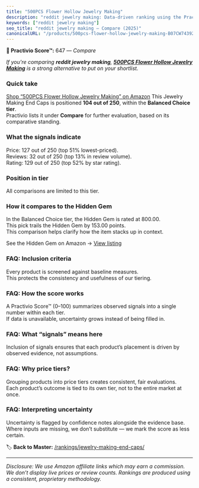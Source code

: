 ```yaml
---
title: "500PCS Flower Hollow Jewelry Making"
description: "reddit jewelry making: Data-driven ranking using the Practivio Score™. Positioned by quality, value, demand, findability, momentum."
keywords: ["reddit jewelry making"]
seo_title: "reddit jewelry making — Compare (2025)"
canonicalURL: "/products/500pcs-flower-hollow-jewelry-making-B07CW74392/"
---
```


**🛒 Practivio Score™:** 647 — _Compare_


*If you're comparing **reddit jewelry making**, **[500PCS Flower Hollow Jewelry Making](https://www.amazon.com/dp/B07CW74392?tag=practivio-20)** is a strong alternative to put on your shortlist.*
### Quick take
[Shop “500PCS Flower Hollow Jewelry Making” on Amazon](https://www.amazon.com/dp/B07CW74392?tag=practivio-20)
This Jewelry Making End Caps is positioned **104 out of 250**, within the **Balanced Choice tier**.  
Practivio lists it under **Compare** for further evaluation, based on its comparative standing.

### What the signals indicate
Price: 127 out of 250 (top 51% lowest-priced).  
Reviews: 32 out of 250 (top 13% in review volume).  
Rating: 129 out of 250 (top 52% by star rating).  

### Position in tier
All comparisons are limited to this tier.

### How it compares to the Hidden Gem
In the Balanced Choice tier, the Hidden Gem is rated at 800.00.  
This pick trails the Hidden Gem by 153.00 points.  
This comparison helps clarify how the item stacks up in context.  

See the Hidden Gem on Amazon → [View listing](https://www.amazon.com/dp/B0C6JVJYXG?tag=practivio-20)

### FAQ: Inclusion criteria
Every product is screened against baseline measures.  
This protects the consistency and usefulness of our tiering.

### FAQ: How the score works
A Practivio Score™ (0–100) summarizes observed signals into a single number within each tier.  
If data is unavailable, uncertainty grows instead of being filled in.

### FAQ: What “signals” means here
Inclusion of signals ensures that each product’s placement is driven by observed evidence, not assumptions.

### FAQ: Why price tiers?
Grouping products into price tiers creates consistent, fair evaluations.  
Each product’s outcome is tied to its own tier, not to the entire market at once.

### FAQ: Interpreting uncertainty
Uncertainty is flagged by confidence notes alongside the evidence base.  
Where inputs are missing, we don’t substitute — we mark the score as less certain.

<!-- Missing template for Compare/CompareWithinPriceClass -->


🏷️ **Back to Master:** [/rankings/jewelry-making-end-caps/](/rankings/jewelry-making-end-caps/)

---
_Disclosure: We use Amazon affiliate links which may earn a commission. We don’t display live prices or review counts. Rankings are produced using a consistent, proprietary methodology._
